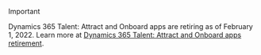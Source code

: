 > [!IMPORTANT]
> Dynamics 365 Talent: Attract and Onboard apps are retiring as of February 1, 2022. Learn more at [Dynamics 365 Talent: Attract and Onboard apps retirement](../../human-resources/hr-talent-retire.md).
